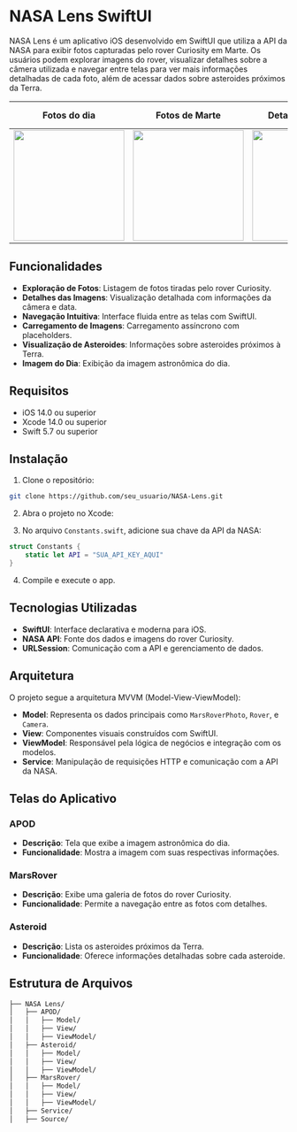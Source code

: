 # NASA Lens SwiftUI

NASA Lens é um aplicativo iOS desenvolvido em SwiftUI que utiliza a API da NASA para exibir fotos capturadas pelo rover Curiosity em Marte. Os usuários podem explorar imagens do rover, visualizar detalhes sobre a câmera utilizada e navegar entre telas para ver mais informações detalhadas de cada foto, além de acessar dados sobre asteroides próximos da Terra.

| Fotos do dia | Fotos de Marte | Detalhes de Marte | Asteroides próximos da Terra |
|:-------------------------:|:-----------------:|:----------------:|:-------------:|
| <img src="https://i.imgur.com/CgPMc0f.png" width="200"/> | <img src="https://i.imgur.com/wlkc5ND.png" width="200"/> | <img src="https://i.imgur.com/yDA46Xu.png" width="200"/> | <img src="https://i.imgur.com/2vbCegn.png" width="200"/> |

## Funcionalidades

- **Exploração de Fotos**: Listagem de fotos tiradas pelo rover Curiosity.
- **Detalhes das Imagens**: Visualização detalhada com informações da câmera e data.
- **Navegação Intuitiva**: Interface fluida entre as telas com SwiftUI.
- **Carregamento de Imagens**: Carregamento assíncrono com placeholders.
- **Visualização de Asteroides**: Informações sobre asteroides próximos à Terra.
- **Imagem do Dia**: Exibição da imagem astronômica do dia.

## Requisitos

- iOS 14.0 ou superior
- Xcode 14.0 ou superior
- Swift 5.7 ou superior

## Instalação

1. Clone o repositório:

```bash
git clone https://github.com/seu_usuario/NASA-Lens.git
```

2. Abra o projeto no Xcode:

3. No arquivo `Constants.swift`, adicione sua chave da API da NASA:

```swift
struct Constants {
    static let API = "SUA_API_KEY_AQUI"
}
```

4. Compile e execute o app.

## Tecnologias Utilizadas

- **SwiftUI**: Interface declarativa e moderna para iOS.
- **NASA API**: Fonte dos dados e imagens do rover Curiosity.
- **URLSession**: Comunicação com a API e gerenciamento de dados.

## Arquitetura

O projeto segue a arquitetura MVVM (Model-View-ViewModel):

- **Model**: Representa os dados principais como `MarsRoverPhoto`, `Rover`, e `Camera`.
- **View**: Componentes visuais construídos com SwiftUI.
- **ViewModel**: Responsável pela lógica de negócios e integração com os modelos.
- **Service**: Manipulação de requisições HTTP e comunicação com a API da NASA.

## Telas do Aplicativo

### APOD

- **Descrição**: Tela que exibe a imagem astronômica do dia.
- **Funcionalidade**: Mostra a imagem com suas respectivas informações.

### MarsRover

- **Descrição**: Exibe uma galeria de fotos do rover Curiosity.
- **Funcionalidade**: Permite a navegação entre as fotos com detalhes.

### Asteroid

- **Descrição**: Lista os asteroides próximos da Terra.
- **Funcionalidade**: Oferece informações detalhadas sobre cada asteroide.

## Estrutura de Arquivos

```bash
├── NASA Lens/
│   ├── APOD/
│   │   ├── Model/
│   │   ├── View/
│   │   ├── ViewModel/
│   ├── Asteroid/
│   │   ├── Model/
│   │   ├── View/
│   │   ├── ViewModel/
│   ├── MarsRover/
│   │   ├── Model/
│   │   ├── View/
│   │   ├── ViewModel/
│   ├── Service/
│   ├── Source/
```
